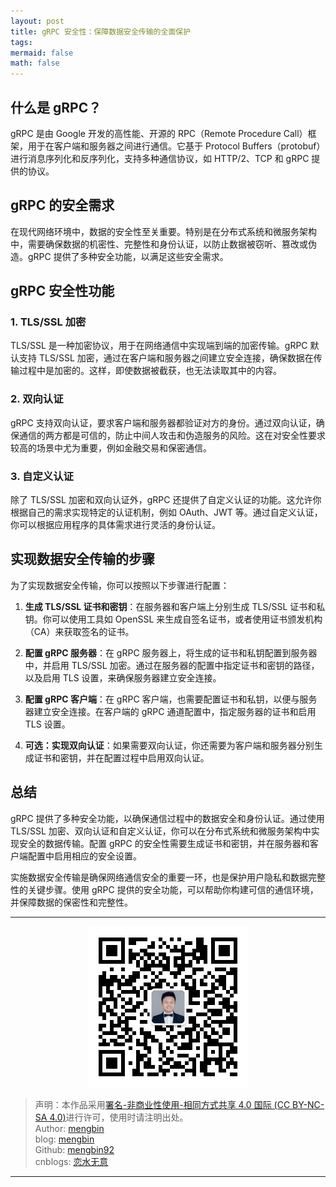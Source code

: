 ```yaml
---
layout: post
title: gRPC 安全性：保障数据安全传输的全面保护
tags: 
mermaid: false
math: false
---  
```


## 什么是 gRPC？

gRPC 是由 Google 开发的高性能、开源的 RPC（Remote Procedure Call）框架，用于在客户端和服务器之间进行通信。它基于 Protocol Buffers（protobuf）进行消息序列化和反序列化，支持多种通信协议，如 HTTP/2、TCP 和 gRPC 提供的协议。

## gRPC 的安全需求

在现代网络环境中，数据的安全性至关重要。特别是在分布式系统和微服务架构中，需要确保数据的机密性、完整性和身份认证，以防止数据被窃听、篡改或伪造。gRPC 提供了多种安全功能，以满足这些安全需求。

## gRPC 安全性功能

### 1. TLS/SSL 加密

TLS/SSL 是一种加密协议，用于在网络通信中实现端到端的加密传输。gRPC 默认支持 TLS/SSL 加密，通过在客户端和服务器之间建立安全连接，确保数据在传输过程中是加密的。这样，即使数据被截获，也无法读取其中的内容。

### 2. 双向认证

gRPC 支持双向认证，要求客户端和服务器都验证对方的身份。通过双向认证，确保通信的两方都是可信的，防止中间人攻击和伪造服务的风险。这在对安全性要求较高的场景中尤为重要，例如金融交易和保密通信。

### 3. 自定义认证

除了 TLS/SSL 加密和双向认证外，gRPC 还提供了自定义认证的功能。这允许你根据自己的需求实现特定的认证机制，例如 OAuth、JWT 等。通过自定义认证，你可以根据应用程序的具体需求进行灵活的身份认证。

## 实现数据安全传输的步骤

为了实现数据安全传输，你可以按照以下步骤进行配置：

1. **生成 TLS/SSL 证书和密钥**：在服务器和客户端上分别生成 TLS/SSL 证书和私钥。你可以使用工具如 OpenSSL 来生成自签名证书，或者使用证书颁发机构（CA）来获取签名的证书。

2. **配置 gRPC 服务器**：在 gRPC 服务器上，将生成的证书和私钥配置到服务器中，并启用 TLS/SSL 加密。通过在服务器的配置中指定证书和密钥的路径，以及启用 TLS 设置，来确保服务器建立安全连接。

3. **配置 gRPC 客户端**：在 gRPC 客户端，也需要配置证书和私钥，以便与服务器建立安全连接。在客户端的 gRPC 通道配置中，指定服务器的证书和启用 TLS 设置。

4. **可选：实现双向认证**：如果需要双向认证，你还需要为客户端和服务器分别生成证书和密钥，并在配置过程中启用双向认证。

## 总结

gRPC 提供了多种安全功能，以确保通信过程中的数据安全和身份认证。通过使用 TLS/SSL 加密、双向认证和自定义认证，你可以在分布式系统和微服务架构中实现安全的数据传输。配置 gRPC 的安全性需要生成证书和密钥，并在服务器和客户端配置中启用相应的安全设置。

实施数据安全传输是确保网络通信安全的重要一环，也是保护用户隐私和数据完整性的关键步骤。使用 gRPC 提供的安全功能，可以帮助你构建可信的通信环境，并保障数据的保密性和完整性。  

---

<div align="center">
  <img src="../img/qrcode_wechat.jpg" alt="孟斯特">
</div>

> 声明：本作品采用[署名-非商业性使用-相同方式共享 4.0 国际 (CC BY-NC-SA 4.0)](https://creativecommons.org/licenses/by-nc-sa/4.0/deed.zh)进行许可，使用时请注明出处。  
> Author: [mengbin](mengbin1992@outlook.com)  
> blog: [mengbin](https://mengbin.top)  
> Github: [mengbin92](https://mengbin92.github.io/)  
> cnblogs: [恋水无意](https://www.cnblogs.com/lianshuiwuyi/)  

---
